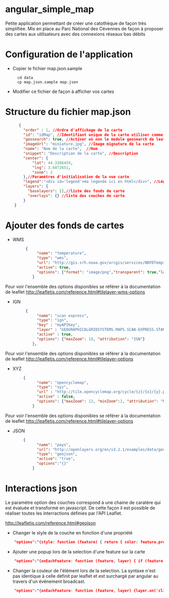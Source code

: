 # angular_simple_map
Petite application permettant de créer une catothèque de façon très simplifiée. Mis en place au Parc National des Cévennes de façon à proposer des cartes aux utilisateurs avec des connexions réseaux bas débits


Configuration de l'application
==============================

* Copier le fichier map.json.sample 


        cd data
        cp map.json.sample map.json
        
* Modifier ce fichier de façon à afficher vos cartes

Structure du fichier map.json
==============================

```json
      {
        "order" : 1, //Ordre d'affichage de la carte
        "id": "idMap", //Identifiant unique de la carte utiliser comme URL
        "geosearch": true, //Activer où non le module geosearch de leaflet
        "imageUrl": "miniature.jpg", //Image mignature de la carte
        "name": "Nom de la carte",  //Nom
        "snippet": "Description de la carte", //Description
        "center": { 
            "lat": 44.3266459,
            "lng": 3.6072651,
            "zoom": 2
        },//Paramètres d'initialisation de la vue carte
        "legend":"<div id='legend'>ma légende ici en html</div>", //Légened
        "layers": { 
          "baselayers": [],//liste des fonds de carte
          "overlays": {} //liste des couches de carte
        }
    }
```


Ajouter des fonds de cartes
===========================

* WMS
```json
         {
              "name": "temperature",
              "type": "wms",
              "url": "http://gis.srh.noaa.gov/arcgis/services/NDFDTemps/MapServer/WMSServer?",
              "active": true,
              "options": {"format": "image/png","transparent": true,"layers": 16 }
            }
```

Pour voir l'ensemble des options disponibles se référer à la documentation de leaflet
http://leafletjs.com/reference.html#tilelayer-wms-options

* IGN
```json
         {
              "name": "scan express",
              "type": "ign",
              "key" : "myAPIKey",
              "layer" : "GEOGRAPHICALGRIDSYSTEMS.MAPS.SCAN-EXPRESS.STANDARD", 
              "active" : true,
              "options": {"maxZoom": 19, "attribution": "IGN"}
            },
 ```
Pour voir l'ensemble des options disponibles se référer à la documentation de leaflet http://leafletjs.com/reference.html#tilelayer-options 

* XYZ
```json
        {
              "name": "opencyclemap",
              "type": "xyz",
              "url" : "http://tile.opencyclemap.org/cycle/{z}/{x}/{y}.png", 
              "active" : false,
              "options": {"maxZoom": 12, "minZoom":2, "attribution": "Map data © <a href='http://opencyclemap.org'>opencyclemap</a> contributors"}
            }
```
Pour voir l'ensemble des options disponibles se référer à la documentation de leaflet http://leafletjs.com/reference.html#tilelayer-options
  
* JSON
```json
        {
              "name": "pays",
              "url": "http://openlayers.org/en/v3.2.1/examples/data/geojson/countries.geojson",
              "type": "geojson",
              "active": "true",
              "options":"{}"
            }
```

Interactions json
=================
Le paramètre option des couches correspond à une chaine de caratère qui est évaluée et transformé en javascript. De cette façon il est possible de réaliser toutes les interractions définies par l'API Leaflet.

http://leafletjs.com/reference.html#geojson

* Changer le style de la couche en fonction d'une propriété

```json
    "options":"{style: function (feature) { return { color: feature.properties.macouleur, opacity: 1, fillOpacity: 0.2}; }}"
```

* Ajouter une popup lors de la selection d'une feature sur la carte

```json
    "options":"{onEachFeature: function (feature, layer) { if (feature.properties && feature.properties.name, {noHide:false}) { layer.bindPopup(feature.properties.name); } } }"
```


* Changer la couleur de l'élément lors de la selection. La syntaxe n'est pas identique à celle définit par leaflet et est surchargé par angular au travers d'un événement broadcast.


```json
    "options":"{onEachFeature: function (feature, layer) {layer.on('click', function(e){$rootScope.$apply($rootScope.$broadcast(\"feature:click\", layer));});} }"
```
